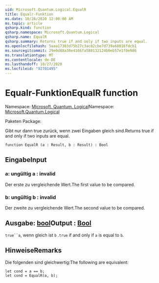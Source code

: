 ```yaml
---
uid: Microsoft.Quantum.Logical.EqualR
title: Equalr-Funktion
ms.date: 10/26/2020 12:00:00 AM
ms.topic: article
qsharp.kind: function
qsharp.namespace: Microsoft.Quantum.Logical
qsharp.name: EqualR
qsharp.summary: Returns true if and only if two inputs are equal.
ms.openlocfilehash: 5aaa17303d75b27c3ac82cbe7d739a60016fdcb1
ms.sourcegitcommit: 29e0d88a30e4166fa580132124b0eb57e1f0e986
ms.translationtype: MT
ms.contentlocale: de-DE
ms.lasthandoff: 10/27/2020
ms.locfileid: "92701495"
---
```

# <a name="equalr-function"></a><span data-ttu-id="38f46-102">Equalr-Funktion</span><span class="sxs-lookup"><span data-stu-id="38f46-102">EqualR function</span></span>

<span data-ttu-id="38f46-103">Namespace: [Microsoft. Quantum. Logical](xref:Microsoft.Quantum.Logical)</span><span class="sxs-lookup"><span data-stu-id="38f46-103">Namespace: [Microsoft.Quantum.Logical](xref:Microsoft.Quantum.Logical)</span></span>

<span data-ttu-id="38f46-104">Paketen [](https://nuget.org/packages/)</span><span class="sxs-lookup"><span data-stu-id="38f46-104">Package: [](https://nuget.org/packages/)</span></span>


<span data-ttu-id="38f46-105">Gibt nur dann true zurück, wenn zwei Eingaben gleich sind.</span><span class="sxs-lookup"><span data-stu-id="38f46-105">Returns true if and only if two inputs are equal.</span></span>

```qsharp
function EqualR (a : Result, b : Result) : Bool
```


## <a name="input"></a><span data-ttu-id="38f46-106">Eingabe</span><span class="sxs-lookup"><span data-stu-id="38f46-106">Input</span></span>

### <a name="a--__invalidresult__"></a><span data-ttu-id="38f46-107">a: __ungültig <Result>__</span><span class="sxs-lookup"><span data-stu-id="38f46-107">a : __invalid<Result>__</span></span>

<span data-ttu-id="38f46-108">Der erste zu vergleichende Wert.</span><span class="sxs-lookup"><span data-stu-id="38f46-108">The first value to be compared.</span></span>


### <a name="b--__invalidresult__"></a><span data-ttu-id="38f46-109">b: __ungültig <Result>__</span><span class="sxs-lookup"><span data-stu-id="38f46-109">b : __invalid<Result>__</span></span>

<span data-ttu-id="38f46-110">Der zweite zu vergleichende Wert.</span><span class="sxs-lookup"><span data-stu-id="38f46-110">The second value to be compared.</span></span>



## <a name="output--bool"></a><span data-ttu-id="38f46-111">Ausgabe: [bool](xref:microsoft.quantum.lang-ref.bool)</span><span class="sxs-lookup"><span data-stu-id="38f46-111">Output : [Bool](xref:microsoft.quantum.lang-ref.bool)</span></span>

<span data-ttu-id="38f46-112">`true``a`, wenn gleich ist `b` .</span><span class="sxs-lookup"><span data-stu-id="38f46-112">`true` if and only if `a` is equal to `b`.</span></span>

## <a name="remarks"></a><span data-ttu-id="38f46-113">Hinweise</span><span class="sxs-lookup"><span data-stu-id="38f46-113">Remarks</span></span>

<span data-ttu-id="38f46-114">Die folgenden sind gleichwertig:</span><span class="sxs-lookup"><span data-stu-id="38f46-114">The following are equivalent:</span></span>

```Q#
let cond = a == b;
let cond = EqualR(a, b);
```